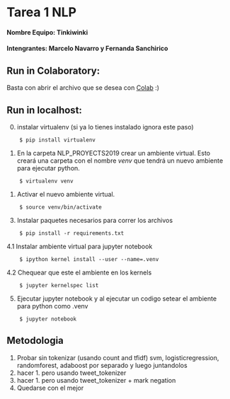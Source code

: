 # Tarea 1 NLP

#### Nombre Equipo: Tinkiwinki
#### Intengrantes: Marcelo Navarro y Fernanda Sanchirico

## Run in Colaboratory:

Basta con abrir el archivo que se desea con [Colab](https://colab.research.google.com) :)
 
## Run in localhost:

0. instalar virtualenv (si ya lo tienes instalado ignora este paso)
```
    $ pip install virtualenv 
```

1. En la carpeta NLP_PROYECTS2019 crear un ambiente virtual. Esto creará una carpeta con el nombre *venv* que tendrá un nuevo ambiente para ejecutar python.

```
    $ virtualenv venv
```

1. Activar el nuevo ambiente virtual.

```
    $ source venv/bin/activate
```

3. Instalar paquetes necesarios para correr los archivos
```
    $ pip install -r requirements.txt
```

4.1 Instalar ambiente virtual para jupyter notebook

```
    $ ipython kernel install --user --name=.venv
```

4.2 Chequear que este el ambiente en los kernels
```
    $ jupyter kernelspec list
```

5. Ejecutar jupyter notebook y al ejecutar un codigo setear el ambiente para python como .venv

```
    $ jupyter notebook
```

## Metodologia

1. Probar sin tokenizar (usando count and tfidf) svm, logisticregression, randomforest, adaboost por separado y luego juntandolos 
2. hacer 1. pero usando tweet_tokenizer
3. hacer 1. pero usando tweet_tokenizer + mark negation
4. Quedarse con el mejor